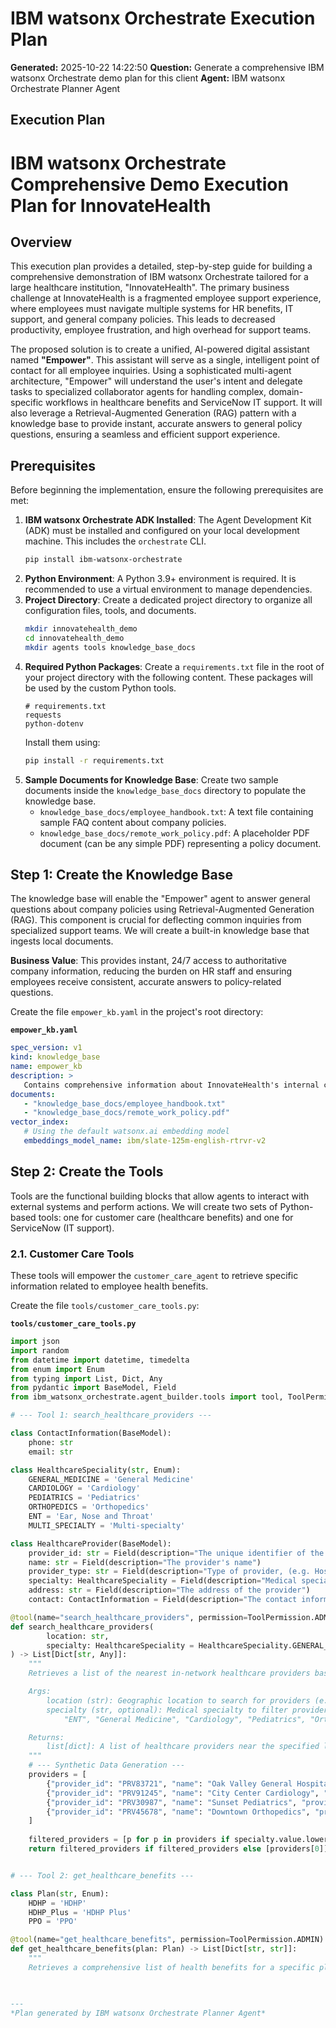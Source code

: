 # IBM watsonx Orchestrate Execution Plan

**Generated:** 2025-10-22 14:22:50
**Question:** Generate a comprehensive IBM watsonx Orchestrate demo plan for this client
**Agent:** IBM watsonx Orchestrate Planner Agent

## Execution Plan

# IBM watsonx Orchestrate Comprehensive Demo Execution Plan for InnovateHealth

## Overview

This execution plan provides a detailed, step-by-step guide for building a comprehensive demonstration of IBM watsonx Orchestrate tailored for a large healthcare institution, "InnovateHealth". The primary business challenge at InnovateHealth is a fragmented employee support experience, where employees must navigate multiple systems for HR benefits, IT support, and general company policies. This leads to decreased productivity, employee frustration, and high overhead for support teams.

The proposed solution is to create a unified, AI-powered digital assistant named **"Empower"**. This assistant will serve as a single, intelligent point of contact for all employee inquiries. Using a sophisticated multi-agent architecture, "Empower" will understand the user's intent and delegate tasks to specialized collaborator agents for handling complex, domain-specific workflows in healthcare benefits and ServiceNow IT support. It will also leverage a Retrieval-Augmented Generation (RAG) pattern with a knowledge base to provide instant, accurate answers to general policy questions, ensuring a seamless and efficient support experience.

## Prerequisites

Before beginning the implementation, ensure the following prerequisites are met:

1.  **IBM watsonx Orchestrate ADK Installed**: The Agent Development Kit (ADK) must be installed and configured on your local development machine. This includes the `orchestrate` CLI.
    ```bash
    pip install ibm-watsonx-orchestrate
    ```
2.  **Python Environment**: A Python 3.9+ environment is required. It is recommended to use a virtual environment to manage dependencies.
3.  **Project Directory**: Create a dedicated project directory to organize all configuration files, tools, and documents.
    ```bash
    mkdir innovatehealth_demo
    cd innovatehealth_demo
    mkdir agents tools knowledge_base_docs
    ```
4.  **Required Python Packages**: Create a `requirements.txt` file in the root of your project directory with the following content. These packages will be used by the custom Python tools.
    ```text
    # requirements.txt
    requests
    python-dotenv
    ```
    Install them using:
    ```bash
    pip install -r requirements.txt
    ```
5.  **Sample Documents for Knowledge Base**: Create two sample documents inside the `knowledge_base_docs` directory to populate the knowledge base.
    *   `knowledge_base_docs/employee_handbook.txt`: A text file containing sample FAQ content about company policies.
    *   `knowledge_base_docs/remote_work_policy.pdf`: A placeholder PDF document (can be any simple PDF) representing a policy document.

## Step 1: Create the Knowledge Base

The knowledge base will enable the "Empower" agent to answer general questions about company policies using Retrieval-Augmented Generation (RAG). This component is crucial for deflecting common inquiries from specialized support teams. We will create a built-in knowledge base that ingests local documents.

**Business Value**: This provides instant, 24/7 access to authoritative company information, reducing the burden on HR staff and ensuring employees receive consistent, accurate answers to policy-related questions.

Create the file `empower_kb.yaml` in the project's root directory:

**`empower_kb.yaml`**
```yaml
spec_version: v1
kind: knowledge_base 
name: empower_kb
description: >
   Contains comprehensive information about InnovateHealth's internal company policies, including the employee handbook, remote work policies, code of conduct, and other general corporate guidelines. Use this to answer employee questions about internal procedures and policies.
documents:
   - "knowledge_base_docs/employee_handbook.txt"
   - "knowledge_base_docs/remote_work_policy.pdf"
vector_index:
   # Using the default watsonx.ai embedding model
   embeddings_model_name: ibm/slate-125m-english-rtrvr-v2
```

## Step 2: Create the Tools

Tools are the functional building blocks that allow agents to interact with external systems and perform actions. We will create two sets of Python-based tools: one for customer care (healthcare benefits) and one for ServiceNow (IT support).

### 2.1. Customer Care Tools

These tools will empower the `customer_care_agent` to retrieve specific information related to employee health benefits.

Create the file `tools/customer_care_tools.py`:

**`tools/customer_care_tools.py`**
```python
import json
import random
from datetime import datetime, timedelta
from enum import Enum
from typing import List, Dict, Any
from pydantic import BaseModel, Field
from ibm_watsonx_orchestrate.agent_builder.tools import tool, ToolPermission

# --- Tool 1: search_healthcare_providers ---

class ContactInformation(BaseModel):
    phone: str
    email: str

class HealthcareSpeciality(str, Enum):
    GENERAL_MEDICINE = 'General Medicine'
    CARDIOLOGY = 'Cardiology'
    PEDIATRICS = 'Pediatrics'
    ORTHOPEDICS = 'Orthopedics'
    ENT = 'Ear, Nose and Throat'
    MULTI_SPECIALTY = 'Multi-specialty'

class HealthcareProvider(BaseModel):
    provider_id: str = Field(description="The unique identifier of the provider")
    name: str = Field(description="The provider's name")
    provider_type: str = Field(description="Type of provider, (e.g. Hospital, Clinic, Individual Practitioner)")
    specialty: HealthcareSpeciality = Field(description="Medical speciality, if applicable")
    address: str = Field(description="The address of the provider")
    contact: ContactInformation = Field(description="The contact information of the provider")

@tool(name="search_healthcare_providers", permission=ToolPermission.ADMIN)
def search_healthcare_providers(
        location: str,
        specialty: HealthcareSpeciality = HealthcareSpeciality.GENERAL_MEDICINE
) -> List[Dict[str, Any]]:
    """
    Retrieves a list of the nearest in-network healthcare providers based on location and optional specialty.

    Args:
        location (str): Geographic location to search for providers (e.g., city, state, zip code).
        specialty (str, optional): Medical specialty to filter providers by. Must be one of:
            "ENT", "General Medicine", "Cardiology", "Pediatrics", "Orthopedics", "Multi-specialty".

    Returns:
        list[dict]: A list of healthcare providers near the specified location for the given specialty.
    """
    # --- Synthetic Data Generation ---
    providers = [
        {"provider_id": "PRV83721", "name": "Oak Valley General Hospital", "provider_type": "Hospital", "specialty": "Multi-specialty", "address": f"100 Health Way, {location}", "contact": {"phone": "555-0101", "email": f"contact@oakvalley.{location.lower()}.org"}},
        {"provider_id": "PRV91245", "name": "City Center Cardiology", "provider_type": "Clinic", "specialty": "Cardiology", "address": f"25 Heartbeat Ave, {location}", "contact": {"phone": "555-0102", "email": f"appointments@cardiocenter.{location.lower()}.com"}},
        {"provider_id": "PRV30987", "name": "Sunset Pediatrics", "provider_type": "Individual Practitioner", "specialty": "Pediatrics", "address": f"74 Kids Corner, {location}", "contact": {"phone": "555-0103", "email": f"info@sunsetpeds.{location.lower()}.net"}},
        {"provider_id": "PRV45678", "name": "Downtown Orthopedics", "provider_type": "Clinic", "specialty": "Orthopedics", "address": f"90 Spine Street, {location}", "contact": {"phone": "555-0104", "email": f"support@dt-ortho.{location.lower()}.com"}},
    ]
    
    filtered_providers = [p for p in providers if specialty.value.lower() in p['specialty'].lower() or p['specialty'] == 'Multi-specialty']
    return filtered_providers if filtered_providers else [providers[0]]


# --- Tool 2: get_healthcare_benefits ---

class Plan(str, Enum):
    HDHP = 'HDHP'
    HDHP_Plus = 'HDHP Plus'
    PPO = 'PPO'

@tool(name="get_healthcare_benefits", permission=ToolPermission.ADMIN)
def get_healthcare_benefits(plan: Plan) -> List[Dict[str, str]]:
    """
    Retrieves a comprehensive list of health benefits for a specific plan variant.

    

---
*Plan generated by IBM watsonx Orchestrate Planner Agent*
